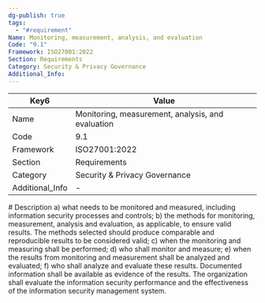 ```yaml
---
dg-publish: true
tags:
  - "#requirement"
Name: Monitoring, measurement, analysis, and evaluation
Code: "9.1"
Framework: ISO27001:2022
Section: Requirements
Category: Security & Privacy Governance
Additional_Info: 
---
```


<div><table class="dataview table-view-table"><thead class="table-view-thead"><tr class="table-view-tr-header"><th class="table-view-th"><span>Key</span><span class="dataview small-text">6</span></th><th class="table-view-th"><span>Value</span></th></tr></thead><tbody class="table-view-tbody"><tr><td><span>Name</span></td><td><span>Monitoring, measurement, analysis, and evaluation</span></td></tr><tr><td><span>Code</span></td><td><span>9.1</span></td></tr><tr><td><span>Framework</span></td><td><span>ISO27001:2022</span></td></tr><tr><td><span>Section</span></td><td><span>Requirements</span></td></tr><tr><td><span>Category</span></td><td><span>Security &amp; Privacy Governance</span></td></tr><tr><td><span>Additional_Info</span></td><td><span>-</span></td></tr></tbody></table></div>
# Description
a) what needs to be monitored and measured, including information security processes and controls; 
b) the methods for monitoring, measurement, analysis and evaluation, as applicable, to ensure valid results. The methods selected should produce comparable and reproducible results to be considered valid; 
c) when the monitoring and measuring shall be performed; 
d) who shall monitor and measure; 
e) when the results from monitoring and measurement shall be analyzed and evaluated; 
f) who shall analyze and evaluate these results. 
Documented information shall be available as evidence of the results. 
The organization shall evaluate the information security performance and the effectiveness of the information security management system.

